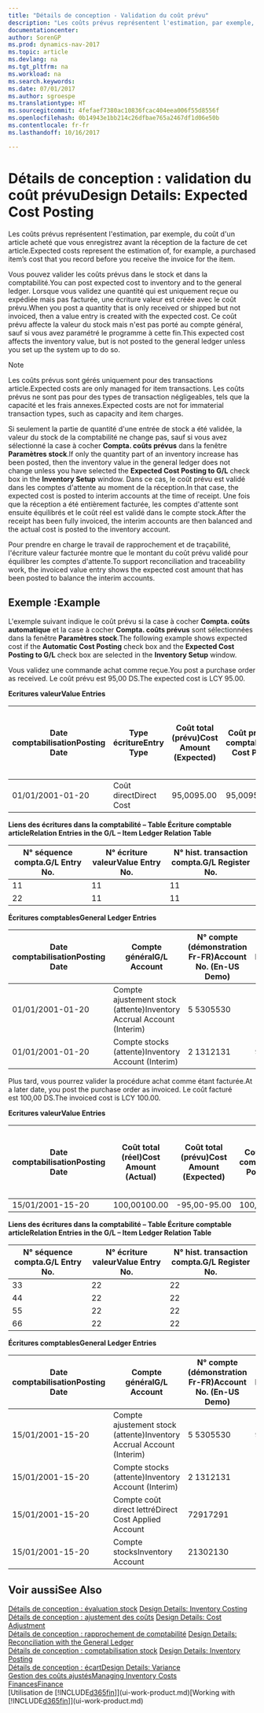 ```yaml
---
title: "Détails de conception - Validation du coût prévu"
description: "Les coûts prévus représentent l'estimation, par exemple, du coût d'un article acheté que vous enregistrez avant la réception de la facture de cet article."
documentationcenter: 
author: SorenGP
ms.prod: dynamics-nav-2017
ms.topic: article
ms.devlang: na
ms.tgt_pltfrm: na
ms.workload: na
ms.search.keywords: 
ms.date: 07/01/2017
ms.author: sgroespe
ms.translationtype: HT
ms.sourcegitcommit: 4fefaef7380ac10836fcac404eea006f55d8556f
ms.openlocfilehash: 0b14943e1bb214c26dfbae765a2467df1d06e50b
ms.contentlocale: fr-fr
ms.lasthandoff: 10/16/2017

---
```

# <a name="design-details-expected-cost-posting"></a><span data-ttu-id="5c18f-103">Détails de conception : validation du coût prévu</span><span class="sxs-lookup"><span data-stu-id="5c18f-103">Design Details: Expected Cost Posting</span></span>
<span data-ttu-id="5c18f-104">Les coûts prévus représentent l'estimation, par exemple, du coût d'un article acheté que vous enregistrez avant la réception de la facture de cet article.</span><span class="sxs-lookup"><span data-stu-id="5c18f-104">Expected costs represent the estimation of, for example, a purchased item’s cost that you record before you receive the invoice for the item.</span></span>  

 <span data-ttu-id="5c18f-105">Vous pouvez valider les coûts prévus dans le stock et dans la comptabilité.</span><span class="sxs-lookup"><span data-stu-id="5c18f-105">You can post expected cost to inventory and to the general ledger.</span></span> <span data-ttu-id="5c18f-106">Lorsque vous validez une quantité qui est uniquement reçue ou expédiée mais pas facturée, une écriture valeur est créée avec le coût prévu.</span><span class="sxs-lookup"><span data-stu-id="5c18f-106">When you post a quantity that is only received or shipped but not invoiced, then a value entry is created with the expected cost.</span></span> <span data-ttu-id="5c18f-107">Ce coût prévu affecte la valeur du stock mais n'est pas porté au compte général, sauf si vous avez paramétré le programme à cette fin.</span><span class="sxs-lookup"><span data-stu-id="5c18f-107">This expected cost affects the inventory value, but is not posted to the general ledger unless you set up the system up to do so.</span></span>  

> [!NOTE]  
>  <span data-ttu-id="5c18f-108">Les coûts prévus sont gérés uniquement pour des transactions article.</span><span class="sxs-lookup"><span data-stu-id="5c18f-108">Expected costs are only managed for item transactions.</span></span> <span data-ttu-id="5c18f-109">Les coûts prévus ne sont pas pour des types de transaction négligeables, tels que la capacité et les frais annexes.</span><span class="sxs-lookup"><span data-stu-id="5c18f-109">Expected costs are not for immaterial transaction types, such as capacity and item charges.</span></span>  

 <span data-ttu-id="5c18f-110">Si seulement la partie de quantité d'une entrée de stock a été validée, la valeur du stock de la comptabilité ne change pas, sauf si vous avez sélectionné la case à cocher **Compta. coûts prévus** dans la fenêtre **Paramètres stock**.</span><span class="sxs-lookup"><span data-stu-id="5c18f-110">If only the quantity part of an inventory increase has been posted, then the inventory value in the general ledger does not change unless you have selected the **Expected Cost Posting to G/L** check box in the **Inventory Setup** window.</span></span> <span data-ttu-id="5c18f-111">Dans ce cas, le coût prévu est validé dans les comptes d'attente au moment de la réception.</span><span class="sxs-lookup"><span data-stu-id="5c18f-111">In that case, the expected cost is posted to interim accounts at the time of receipt.</span></span> <span data-ttu-id="5c18f-112">Une fois que la réception a été entièrement facturée, les comptes d'attente sont ensuite équilibrés et le coût réel est validé dans le compte stock.</span><span class="sxs-lookup"><span data-stu-id="5c18f-112">After the receipt has been fully invoiced, the interim accounts are then balanced and the actual cost is posted to the inventory account.</span></span>  

 <span data-ttu-id="5c18f-113">Pour prendre en charge le travail de rapprochement et de traçabilité, l'écriture valeur facturée montre que le montant du coût prévu validé pour équilibrer les comptes d'attente.</span><span class="sxs-lookup"><span data-stu-id="5c18f-113">To support reconciliation and traceability work, the invoiced value entry shows the expected cost amount that has been posted to balance the interim accounts.</span></span>  

## <a name="example"></a><span data-ttu-id="5c18f-114">Exemple :</span><span class="sxs-lookup"><span data-stu-id="5c18f-114">Example</span></span>  
 <span data-ttu-id="5c18f-115">L'exemple suivant indique le coût prévu si la case à cocher **Compta. coûts automatique** et la case à cocher **Compta. coûts prévus** sont sélectionnées dans la fenêtre **Paramètres stock**.</span><span class="sxs-lookup"><span data-stu-id="5c18f-115">The following example shows expected cost if the **Automatic Cost Posting** check box and the **Expected Cost Posting to G/L** check box are selected in the **Inventory Setup** window.</span></span>  

 <span data-ttu-id="5c18f-116">Vous validez une commande achat comme reçue.</span><span class="sxs-lookup"><span data-stu-id="5c18f-116">You post a purchase order as received.</span></span> <span data-ttu-id="5c18f-117">Le coût prévu est 95,00 DS.</span><span class="sxs-lookup"><span data-stu-id="5c18f-117">The expected cost is LCY 95.00.</span></span>  

 <span data-ttu-id="5c18f-118">**Ecritures valeur**</span><span class="sxs-lookup"><span data-stu-id="5c18f-118">**Value Entries**</span></span>  

|<span data-ttu-id="5c18f-119">Date comptabilisation</span><span class="sxs-lookup"><span data-stu-id="5c18f-119">Posting Date</span></span>|<span data-ttu-id="5c18f-120">Type écriture</span><span class="sxs-lookup"><span data-stu-id="5c18f-120">Entry Type</span></span>|<span data-ttu-id="5c18f-121">Coût total (prévu)</span><span class="sxs-lookup"><span data-stu-id="5c18f-121">Cost Amount (Expected)</span></span>|<span data-ttu-id="5c18f-122">Coût prévu validé en comptabilité</span><span class="sxs-lookup"><span data-stu-id="5c18f-122">Expected Cost Posted to G/L</span></span>|<span data-ttu-id="5c18f-123">Coût prévu</span><span class="sxs-lookup"><span data-stu-id="5c18f-123">Expected Cost</span></span>|<span data-ttu-id="5c18f-124">N° séquence écriture comptable article</span><span class="sxs-lookup"><span data-stu-id="5c18f-124">Item Ledger Entry No.</span></span>|<span data-ttu-id="5c18f-125">Numéro de la séquence</span><span class="sxs-lookup"><span data-stu-id="5c18f-125">Entry No.</span></span>|  
|------------------|----------------|------------------------------|----------------------------------|-------------------|---------------------------|---------------|  
|<span data-ttu-id="5c18f-126">01/01/20</span><span class="sxs-lookup"><span data-stu-id="5c18f-126">01-01-20</span></span>|<span data-ttu-id="5c18f-127">Coût direct</span><span class="sxs-lookup"><span data-stu-id="5c18f-127">Direct Cost</span></span>|<span data-ttu-id="5c18f-128">95,00</span><span class="sxs-lookup"><span data-stu-id="5c18f-128">95.00</span></span>|<span data-ttu-id="5c18f-129">95,00</span><span class="sxs-lookup"><span data-stu-id="5c18f-129">95.00</span></span>|<span data-ttu-id="5c18f-130">Oui</span><span class="sxs-lookup"><span data-stu-id="5c18f-130">Yes</span></span>|<span data-ttu-id="5c18f-131">1</span><span class="sxs-lookup"><span data-stu-id="5c18f-131">1</span></span>|<span data-ttu-id="5c18f-132">1</span><span class="sxs-lookup"><span data-stu-id="5c18f-132">1</span></span>|  

 <span data-ttu-id="5c18f-133">**Liens des écritures dans la comptabilité – Table Écriture comptable article**</span><span class="sxs-lookup"><span data-stu-id="5c18f-133">**Relation Entries in the G/L – Item Ledger Relation Table**</span></span>  

|<span data-ttu-id="5c18f-134">N° séquence compta.</span><span class="sxs-lookup"><span data-stu-id="5c18f-134">G/L Entry No.</span></span>|<span data-ttu-id="5c18f-135">N° écriture valeur</span><span class="sxs-lookup"><span data-stu-id="5c18f-135">Value Entry No.</span></span>|<span data-ttu-id="5c18f-136">N° hist. transaction compta.</span><span class="sxs-lookup"><span data-stu-id="5c18f-136">G/L Register No.</span></span>|  
|--------------------|---------------------|-----------------------|  
|<span data-ttu-id="5c18f-137">1</span><span class="sxs-lookup"><span data-stu-id="5c18f-137">1</span></span>|<span data-ttu-id="5c18f-138">1</span><span class="sxs-lookup"><span data-stu-id="5c18f-138">1</span></span>|<span data-ttu-id="5c18f-139">1</span><span class="sxs-lookup"><span data-stu-id="5c18f-139">1</span></span>|  
|<span data-ttu-id="5c18f-140">2</span><span class="sxs-lookup"><span data-stu-id="5c18f-140">2</span></span>|<span data-ttu-id="5c18f-141">1</span><span class="sxs-lookup"><span data-stu-id="5c18f-141">1</span></span>|<span data-ttu-id="5c18f-142">1</span><span class="sxs-lookup"><span data-stu-id="5c18f-142">1</span></span>|  

 <span data-ttu-id="5c18f-143">**Écritures comptables**</span><span class="sxs-lookup"><span data-stu-id="5c18f-143">**General Ledger Entries**</span></span>  

|<span data-ttu-id="5c18f-144">Date comptabilisation</span><span class="sxs-lookup"><span data-stu-id="5c18f-144">Posting Date</span></span>|<span data-ttu-id="5c18f-145">Compte général</span><span class="sxs-lookup"><span data-stu-id="5c18f-145">G/L Account</span></span>|<span data-ttu-id="5c18f-146">N° compte (démonstration Fr-FR)</span><span class="sxs-lookup"><span data-stu-id="5c18f-146">Account No. (En-US Demo)</span></span>|<span data-ttu-id="5c18f-147">Montant</span><span class="sxs-lookup"><span data-stu-id="5c18f-147">Amount</span></span>|<span data-ttu-id="5c18f-148">Numéro de la séquence</span><span class="sxs-lookup"><span data-stu-id="5c18f-148">Entry No.</span></span>|  
|------------------|------------------|---------------------------------|------------|---------------|  
|<span data-ttu-id="5c18f-149">01/01/20</span><span class="sxs-lookup"><span data-stu-id="5c18f-149">01-01-20</span></span>|<span data-ttu-id="5c18f-150">Compte ajustement stock (attente)</span><span class="sxs-lookup"><span data-stu-id="5c18f-150">Inventory Accrual Account (Interim)</span></span>|<span data-ttu-id="5c18f-151">5 530</span><span class="sxs-lookup"><span data-stu-id="5c18f-151">5530</span></span>|<span data-ttu-id="5c18f-152">-95,00</span><span class="sxs-lookup"><span data-stu-id="5c18f-152">-95.00</span></span>|<span data-ttu-id="5c18f-153">2</span><span class="sxs-lookup"><span data-stu-id="5c18f-153">2</span></span>|  
|<span data-ttu-id="5c18f-154">01/01/20</span><span class="sxs-lookup"><span data-stu-id="5c18f-154">01-01-20</span></span>|<span data-ttu-id="5c18f-155">Compte stocks (attente)</span><span class="sxs-lookup"><span data-stu-id="5c18f-155">Inventory Account (Interim)</span></span>|<span data-ttu-id="5c18f-156">2 131</span><span class="sxs-lookup"><span data-stu-id="5c18f-156">2131</span></span>|<span data-ttu-id="5c18f-157">95,00</span><span class="sxs-lookup"><span data-stu-id="5c18f-157">95.00</span></span>|<span data-ttu-id="5c18f-158">1</span><span class="sxs-lookup"><span data-stu-id="5c18f-158">1</span></span>|  

 <span data-ttu-id="5c18f-159">Plus tard, vous pourrez valider la procédure achat comme étant facturée.</span><span class="sxs-lookup"><span data-stu-id="5c18f-159">At a later date, you post the purchase order as invoiced.</span></span> <span data-ttu-id="5c18f-160">Le coût facturé est 100,00 DS.</span><span class="sxs-lookup"><span data-stu-id="5c18f-160">The invoiced cost is LCY 100.00.</span></span>  

 <span data-ttu-id="5c18f-161">**Ecritures valeur**</span><span class="sxs-lookup"><span data-stu-id="5c18f-161">**Value Entries**</span></span>  

|<span data-ttu-id="5c18f-162">Date comptabilisation</span><span class="sxs-lookup"><span data-stu-id="5c18f-162">Posting Date</span></span>|<span data-ttu-id="5c18f-163">Coût total (réel)</span><span class="sxs-lookup"><span data-stu-id="5c18f-163">Cost Amount (Actual)</span></span>|<span data-ttu-id="5c18f-164">Coût total (prévu)</span><span class="sxs-lookup"><span data-stu-id="5c18f-164">Cost Amount (Expected)</span></span>|<span data-ttu-id="5c18f-165">Coût validé en comptabilité</span><span class="sxs-lookup"><span data-stu-id="5c18f-165">Cost Posted to G/L</span></span>|<span data-ttu-id="5c18f-166">Coût prévu</span><span class="sxs-lookup"><span data-stu-id="5c18f-166">Expected Cost</span></span>|<span data-ttu-id="5c18f-167">N° séquence écriture comptable article</span><span class="sxs-lookup"><span data-stu-id="5c18f-167">Item Ledger Entry No.</span></span>|<span data-ttu-id="5c18f-168">Numéro de la séquence</span><span class="sxs-lookup"><span data-stu-id="5c18f-168">Entry No.</span></span>|  
|------------------|----------------------------|------------------------------|-------------------------|-------------------|---------------------------|---------------|  
|<span data-ttu-id="5c18f-169">15/01/20</span><span class="sxs-lookup"><span data-stu-id="5c18f-169">01-15-20</span></span>|<span data-ttu-id="5c18f-170">100,00</span><span class="sxs-lookup"><span data-stu-id="5c18f-170">100.00</span></span>|<span data-ttu-id="5c18f-171">-95,00</span><span class="sxs-lookup"><span data-stu-id="5c18f-171">-95.00</span></span>|<span data-ttu-id="5c18f-172">100,00</span><span class="sxs-lookup"><span data-stu-id="5c18f-172">100.00</span></span>|<span data-ttu-id="5c18f-173">Non</span><span class="sxs-lookup"><span data-stu-id="5c18f-173">No</span></span>|<span data-ttu-id="5c18f-174">1</span><span class="sxs-lookup"><span data-stu-id="5c18f-174">1</span></span>|<span data-ttu-id="5c18f-175">2</span><span class="sxs-lookup"><span data-stu-id="5c18f-175">2</span></span>|  

 <span data-ttu-id="5c18f-176">**Liens des écritures dans la comptabilité – Table Écriture comptable article**</span><span class="sxs-lookup"><span data-stu-id="5c18f-176">**Relation Entries in the G/L – Item Ledger Relation Table**</span></span>  

|<span data-ttu-id="5c18f-177">N° séquence compta.</span><span class="sxs-lookup"><span data-stu-id="5c18f-177">G/L Entry No.</span></span>|<span data-ttu-id="5c18f-178">N° écriture valeur</span><span class="sxs-lookup"><span data-stu-id="5c18f-178">Value Entry No.</span></span>|<span data-ttu-id="5c18f-179">N° hist. transaction compta.</span><span class="sxs-lookup"><span data-stu-id="5c18f-179">G/L Register No.</span></span>|  
|--------------------|---------------------|-----------------------|  
|<span data-ttu-id="5c18f-180">3</span><span class="sxs-lookup"><span data-stu-id="5c18f-180">3</span></span>|<span data-ttu-id="5c18f-181">2</span><span class="sxs-lookup"><span data-stu-id="5c18f-181">2</span></span>|<span data-ttu-id="5c18f-182">2</span><span class="sxs-lookup"><span data-stu-id="5c18f-182">2</span></span>|  
|<span data-ttu-id="5c18f-183">4</span><span class="sxs-lookup"><span data-stu-id="5c18f-183">4</span></span>|<span data-ttu-id="5c18f-184">2</span><span class="sxs-lookup"><span data-stu-id="5c18f-184">2</span></span>|<span data-ttu-id="5c18f-185">2</span><span class="sxs-lookup"><span data-stu-id="5c18f-185">2</span></span>|  
|<span data-ttu-id="5c18f-186">5</span><span class="sxs-lookup"><span data-stu-id="5c18f-186">5</span></span>|<span data-ttu-id="5c18f-187">2</span><span class="sxs-lookup"><span data-stu-id="5c18f-187">2</span></span>|<span data-ttu-id="5c18f-188">2</span><span class="sxs-lookup"><span data-stu-id="5c18f-188">2</span></span>|  
|<span data-ttu-id="5c18f-189">6</span><span class="sxs-lookup"><span data-stu-id="5c18f-189">6</span></span>|<span data-ttu-id="5c18f-190">2</span><span class="sxs-lookup"><span data-stu-id="5c18f-190">2</span></span>|<span data-ttu-id="5c18f-191">2</span><span class="sxs-lookup"><span data-stu-id="5c18f-191">2</span></span>|  

 <span data-ttu-id="5c18f-192">**Écritures comptables**</span><span class="sxs-lookup"><span data-stu-id="5c18f-192">**General Ledger Entries**</span></span>  

|<span data-ttu-id="5c18f-193">Date comptabilisation</span><span class="sxs-lookup"><span data-stu-id="5c18f-193">Posting Date</span></span>|<span data-ttu-id="5c18f-194">Compte général</span><span class="sxs-lookup"><span data-stu-id="5c18f-194">G/L Account</span></span>|<span data-ttu-id="5c18f-195">N° compte (démonstration Fr-FR)</span><span class="sxs-lookup"><span data-stu-id="5c18f-195">Account No. (En-US Demo)</span></span>|<span data-ttu-id="5c18f-196">Montant</span><span class="sxs-lookup"><span data-stu-id="5c18f-196">Amount</span></span>|<span data-ttu-id="5c18f-197">Numéro de la séquence</span><span class="sxs-lookup"><span data-stu-id="5c18f-197">Entry No.</span></span>|  
|------------------|------------------|---------------------------------|------------|---------------|  
|<span data-ttu-id="5c18f-198">15/01/20</span><span class="sxs-lookup"><span data-stu-id="5c18f-198">01-15-20</span></span>|<span data-ttu-id="5c18f-199">Compte ajustement stock (attente)</span><span class="sxs-lookup"><span data-stu-id="5c18f-199">Inventory Accrual Account (Interim)</span></span>|<span data-ttu-id="5c18f-200">5 530</span><span class="sxs-lookup"><span data-stu-id="5c18f-200">5530</span></span>|<span data-ttu-id="5c18f-201">95,00</span><span class="sxs-lookup"><span data-stu-id="5c18f-201">95.00</span></span>|<span data-ttu-id="5c18f-202">4</span><span class="sxs-lookup"><span data-stu-id="5c18f-202">4</span></span>|  
|<span data-ttu-id="5c18f-203">15/01/20</span><span class="sxs-lookup"><span data-stu-id="5c18f-203">01-15-20</span></span>|<span data-ttu-id="5c18f-204">Compte stocks (attente)</span><span class="sxs-lookup"><span data-stu-id="5c18f-204">Inventory Account (Interim)</span></span>|<span data-ttu-id="5c18f-205">2 131</span><span class="sxs-lookup"><span data-stu-id="5c18f-205">2131</span></span>|<span data-ttu-id="5c18f-206">-95,00</span><span class="sxs-lookup"><span data-stu-id="5c18f-206">-95.00</span></span>|<span data-ttu-id="5c18f-207">3</span><span class="sxs-lookup"><span data-stu-id="5c18f-207">3</span></span>|  
|<span data-ttu-id="5c18f-208">15/01/20</span><span class="sxs-lookup"><span data-stu-id="5c18f-208">01-15-20</span></span>|<span data-ttu-id="5c18f-209">Compte coût direct lettré</span><span class="sxs-lookup"><span data-stu-id="5c18f-209">Direct Cost Applied Account</span></span>|<span data-ttu-id="5c18f-210">7291</span><span class="sxs-lookup"><span data-stu-id="5c18f-210">7291</span></span>|<span data-ttu-id="5c18f-211">-100</span><span class="sxs-lookup"><span data-stu-id="5c18f-211">-100</span></span>|<span data-ttu-id="5c18f-212">6</span><span class="sxs-lookup"><span data-stu-id="5c18f-212">6</span></span>|  
|<span data-ttu-id="5c18f-213">15/01/20</span><span class="sxs-lookup"><span data-stu-id="5c18f-213">01-15-20</span></span>|<span data-ttu-id="5c18f-214">Compte stocks</span><span class="sxs-lookup"><span data-stu-id="5c18f-214">Inventory Account</span></span>|<span data-ttu-id="5c18f-215">2130</span><span class="sxs-lookup"><span data-stu-id="5c18f-215">2130</span></span>|<span data-ttu-id="5c18f-216">100</span><span class="sxs-lookup"><span data-stu-id="5c18f-216">100</span></span>|<span data-ttu-id="5c18f-217">5</span><span class="sxs-lookup"><span data-stu-id="5c18f-217">5</span></span>|  

## <a name="see-also"></a><span data-ttu-id="5c18f-218">Voir aussi</span><span class="sxs-lookup"><span data-stu-id="5c18f-218">See Also</span></span>
 <span data-ttu-id="5c18f-219">[Détails de conception : évaluation stock](design-details-inventory-costing.md) </span><span class="sxs-lookup"><span data-stu-id="5c18f-219">[Design Details: Inventory Costing](design-details-inventory-costing.md) </span></span>  
 <span data-ttu-id="5c18f-220">[Détails de conception : ajustement des coûts](design-details-cost-adjustment.md) </span><span class="sxs-lookup"><span data-stu-id="5c18f-220">[Design Details: Cost Adjustment](design-details-cost-adjustment.md) </span></span>  
 <span data-ttu-id="5c18f-221">[Détails de conception : rapprochement de comptabilité](design-details-reconciliation-with-the-general-ledger.md) </span><span class="sxs-lookup"><span data-stu-id="5c18f-221">[Design Details: Reconciliation with the General Ledger](design-details-reconciliation-with-the-general-ledger.md) </span></span>  
 <span data-ttu-id="5c18f-222">[Détails de conception : comptabilisation stock](design-details-inventory-posting.md) </span><span class="sxs-lookup"><span data-stu-id="5c18f-222">[Design Details: Inventory Posting](design-details-inventory-posting.md) </span></span>  
 [<span data-ttu-id="5c18f-223">Détails de conception : écart</span><span class="sxs-lookup"><span data-stu-id="5c18f-223">Design Details: Variance</span></span>](design-details-variance.md)  
 [<span data-ttu-id="5c18f-224">Gestion des coûts ajustés</span><span class="sxs-lookup"><span data-stu-id="5c18f-224">Managing Inventory Costs</span></span>](finance-manage-inventory-costs.md)  
 [<span data-ttu-id="5c18f-225">Finances</span><span class="sxs-lookup"><span data-stu-id="5c18f-225">Finance</span></span>](finance.md)  
 <span data-ttu-id="5c18f-226">[Utilisation de [!INCLUDE[d365fin](includes/d365fin_md.md)]](ui-work-product.md)</span><span class="sxs-lookup"><span data-stu-id="5c18f-226">[Working with [!INCLUDE[d365fin](includes/d365fin_md.md)]](ui-work-product.md)</span></span>

